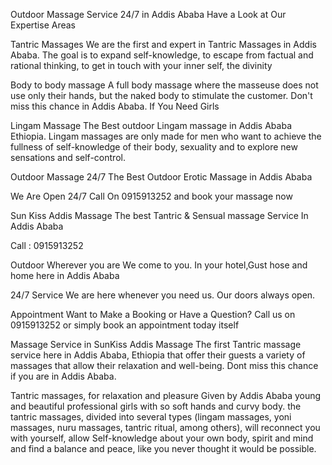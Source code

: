 Outdoor Massage Service 24/7 in Addis Ababa
Have a Look at Our
Expertise Areas




Tantric Massages
We are the first and expert in Tantric Massages in Addis Ababa. The goal is to expand self-knowledge, to escape from factual and rational thinking, to get in touch with your inner self, the divinity


Body to body massage
A full body massage where the masseuse does not use only their hands, but the naked body to stimulate the customer. Don't miss this chance in Addis Ababa. If You Need Girls

Lingam Massage
The Best outdoor Lingam massage in Addis Ababa Ethiopia. Lingam massages are only made for men who want to achieve the fullness of self-knowledge of their body, sexuality and to explore new sensations and self-control.




Outdoor Massage 24/7
The Best Outdoor Erotic Massage in Addis Ababa 

We  Are Open 24/7 
Call On  0915913252 and book your massage now 

Sun Kiss Addis Massage
The best Tantric & Sensual massage Service In Addis Ababa

Call : 0915913252



Outdoor
Wherever you are We come to you.  In your hotel,Gust hose and home here in Addis Ababa


24/7 Service
We are here whenever you need us. Our doors always open.


Appointment
Want to Make a Booking or Have a Question?
Call us on 0915913252 or simply book an appointment today itself



Massage Service in SunKiss Addis Massage
The first Tantric massage service here in Addis Ababa, Ethiopia that offer their guests a variety of massages that allow their relaxation and well-being. Dont miss this chance if you are in Addis Ababa.

Tantric massages, for relaxation and
pleasure
Given by Addis Ababa young and beautiful professional girls with so soft hands and curvy body. the tantric massages, divided into several types (lingam massages, yoni massages, nuru massages, tantric ritual, among others), will reconnect you with yourself, allow Self-knowledge about your own body, spirit and mind and find a balance and peace, like you never thought it would be possible.
